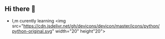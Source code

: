 ## Hi there 👋


- I,m curently learning <img src="https://cdn.jsdelivr.net/gh/devicons/devicon/master/icons/python/python-original.svg" width="20" height"20">
<!--
**Ndaru7/Ndaru7** is a ✨ _special_ ✨ repository because its `README.md` (this file) appears on your GitHub profile.

Here are some ideas to get you started:

- 🔭 I’m currently working on ...
- 🌱 I’m currently learning ...
- 👯 I’m looking to collaborate on ...
- 🤔 I’m looking for help with ...
- 💬 Ask me about ...
- 📫 How to reach me: ...
- 😄 Pronouns: ...
- ⚡ Fun fact: ...
-->

